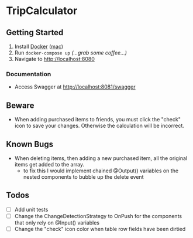 # TripCalculator

## Getting Started

1. Install [Docker](https://docs.docker.com) ([mac](https://docs.docker.com/docker-for-mac/install/))
1. Run `docker-compose up` _(...grab some coffee...)_
2. Navigate to [http://localhost:8080](http://localhost:8080)

### Documentation

- Access Swagger at [http://localhost:8081/swagger](http://localhost:8081/swagger)

## Beware

- When adding purchased items to friends, you must click the "check" icon to save your changes. Otherwise the calculation will be incorrect.

## Known Bugs

- When deleting items, then adding a new purchased item, all the original items get added to the array.
  - to fix this I would implement chained @Output() variables on the nested components to bubble up the delete event

## Todos

- [ ] Add unit tests  
- [ ] Change the ChangeDetectionStrategy to OnPush for the components that only rely on @Input() variables  
- [ ] Change the "check" icon color when table row fields have been dirtied  

